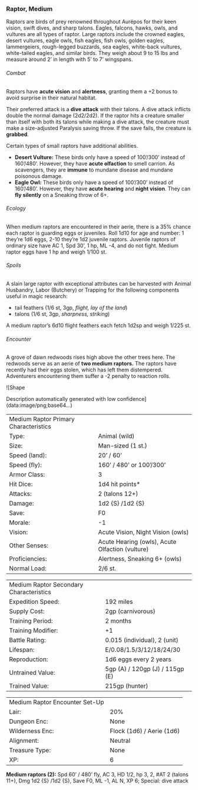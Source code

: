### Raptor, Medium

Raptors are birds of prey renowned throughout Aurëpos for their keen vision, swift dives, and sharp talons. Eagles, falcons, hawks, owls, and vultures are all types of raptor. Large raptors include the crowned eagles, desert vultures, eagle owls, fish eagles, fish owls, golden eagles, lammergeiers, rough-legged buzzards, sea eagles, white-back vultures, white-tailed eagles, and similar birds. They weigh about 9 to 15 lbs and measure around 2’ in length with 5’ to 7’ wingspans.

###### Combat

Raptors have **acute vision** and **alertness**, granting them a +2 bonus to avoid surprise in their natural habitat.

Their preferred attack is a **dive attack** with their talons. A dive attack inflicts double the normal damage (2d2/2d2). If the raptor hits a creature smaller than itself with both its talons while making a dive attack, the creature must make a size-adjusted Paralysis saving throw. If the save fails, the creature is **grabbed**.

Certain types of small raptors have additional abilities.

* **Desert Vulture:** These birds only have a speed of 100’/300’ instead of 160’/480’. However, they have **acute olfaction** to smell carrion. As scavengers, they are **immune** to mundane disease and mundane poisonous damage.
* **Eagle Owl:** These birds only have a speed of 100’/300’ instead of 160’/480’. However, they have **acute hearing** and **night vision**. They can **fly silently** on a Sneaking throw of 6+.

###### Ecology

When medium raptors are encountered in their aerie, there is a 35% chance each raptor is guarding eggs or juveniles. Roll 1d10 for age and number: 1 they’re 1d6 eggs, 2-10 they’re 1d2 juvenile raptors. Juvenile raptors of ordinary size have AC 1, Spd 30’, 1 hp, ML -4, and do not fight. Medium raptor eggs have 1 hp and weigh 1/100 st.

###### Spoils

A slain large raptor with exceptional attributes can be harvested with Animal Husbandry, Labor (Butchery) or Trapping for the following components useful in magic research:

* tail feathers (1/6 st, 3gp, *flight, lay of the land*)
* talons (1/6 st, 3gp, *sharpness, striking*)

A medium raptor’s 6d10 flight feathers each fetch 1d2sp and weigh 1/225 st.

###### Encounter

A grove of dawn redwoods rises high above the other trees here. The redwoods serve as an aerie of **two medium raptors.** The raptors have recently had their eggs stolen, which has left them distempered. Adventurers encountering them suffer a -2 penalty to reaction rolls.

![Shape

Description automatically generated with low confidence](data:image/png;base64...)

|  |  |
| --- | --- |
| Medium Raptor Primary Characteristics | |
| Type: | Animal (wild) |
| Size: | Man-sized (1 st.) |
| Speed (land): | 20’ / 60’ |
| Speed (fly): | 160’ / 480’ or 100’/300’ |
| Armor Class: | 3 |
| Hit Dice: | 1d4 hit points\* |
| Attacks: | 2 (talons 12+) |
| Damage: | 1d2 {S} /1d2 {S} |
| Save: | F0 |
| Morale: | -1 |
| Vision: | Acute Vision, Night Vision (owls) |
| Other Senses: | Acute Hearing (owls), Acute Olfaction (vulture) |
| Proficiencies: | Alertness, Sneaking 6+ (owls) |
| Normal Load: | 2/6 st. |

|  |  |
| --- | --- |
| Medium Raptor Secondary Characteristics | |
| Expedition Speed: | 192 miles |
| Supply Cost: | 2gp (carnivorous) |
| Training Period: | 2 months |
| Training Modifier: | +1 |
| Battle Rating: | 0.015 (individual), 2 (unit) |
| Lifespan: | E/0.08/1.5/3/12/18/24/30 |
| Reproduction: | 1d6 eggs every 2 years |
| Untrained Value: | 5gp (A) / 120gp (J) / 115gp (E) |
| Trained Value: | 215gp (hunter) |

|  |  |
| --- | --- |
| Medium Raptor Encounter Set-Up | |
| Lair: | 20% |
| Dungeon Enc: | None |
| Wilderness Enc: | Flock (1d6) / Aerie (1d6) |
| Alignment: | Neutral |
| Treasure Type: | None |
| XP: | 6 |

**Medium raptors (2):** Spd 60’ / 480’ fly, AC 3, HD 1/2, hp 3, 2, #AT 2 (talons 11+), Dmg 1d2 {S} /1d2 {S}, Save F0, ML -1, AL N, XP 6; Special: dive attack
